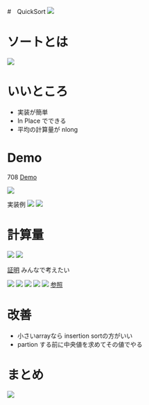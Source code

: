 #　QuickSort
![](Image/2019-04-21-11-49-33.png)


# ソートとは
![](Image/2019-04-21-11-42-21.png)


# いいところ
* 実装が簡単
* In Place でできる
* 平均の計算量が nlong

# Demo

708
[Demo](https://www.coursera.org/learn/algorithms-part1/lecture/vjvnC/quicksort)

![](Image/2019-04-21-11-53-18.png)

実装例
![](Image/2019-04-21-11-51-40.png)
![](Image/2019-04-21-11-52-23.png)

# 計算量
![](Image/2019-04-21-11-38-13.png)
![](Image/2019-04-21-11-40-24.png)

[証明](http://www.e.gsic.titech.ac.jp/~mano/cs2/5/lect2-5.pdf) みんなで考えたい

![](Image/2019-04-21-12-12-26.png)
![](Image/2019-04-21-12-11-41.png)
![](Image/2019-04-21-12-12-52.png)
![](Image/2019-04-21-12-15-12.png)
![](Image/2019-04-21-12-15-26.png)
[参照](https://aofa.cs.princeton.edu/online/slides/AA01-AofA.pdf)
# 改善
* 小さいarrayなら insertion sortの方がいい
* partion する前に中央値を求めてその値でやる
# まとめ
![](Image/2019-04-21-11-40-46.png)
